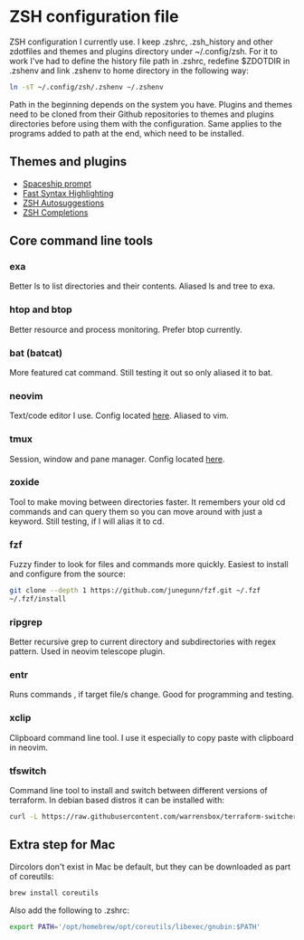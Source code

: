 # ZSH configuration file

ZSH configuration I currently use. I keep .zshrc, .zsh_history and other zdotfiles and themes and plugins directory under ~/.config/zsh. For it to work I've had to define the history file path in .zshrc, redefine $ZDOTDIR in .zshenv and link .zshenv to home directory in the following way:

```bash
ln -sT ~/.config/zsh/.zshenv ~/.zshenv
```

Path in the beginning depends on the system you have. Plugins and themes need to be cloned from their Github repositories to themes and plugins directories before using them with the configuration. Same applies to the programs added to path at the end, which need to be installed.

## Themes and plugins

- [Spaceship prompt](https://github.com/spaceship-prompt/spaceship-prompt)
- [Fast Syntax Highlighting](https://github.com/zdharma-continuum/fast-syntax-highlighting)
- [ZSH Autosuggestions](https://github.com/zsh-users/zsh-autosuggestions)
- [ZSH Completions](https://github.com/zsh-users/zsh-completions)

## Core command line tools

### exa

Better ls to list directories and their contents. Aliased ls and tree to exa.

### htop and btop

Better resource and process monitoring. Prefer btop currently.

### bat (batcat)

More featured cat command. Still testing it out so only aliased it to bat.

### neovim

Text/code editor I use. Config located [here](https://github.com/Aapok0/nvim). Aliased to vim.

### tmux

Session, window and pane manager. Config located [here](https://github.com/Aapok0/tmux).

### zoxide

Tool to make moving between directories faster. It remembers your old cd commands and can query them so you can move around with just a keyword. Still testing, if I will alias it to cd.

### fzf

Fuzzy finder to look for files and commands more quickly. Easiest to install and configure from the source:

```bash
git clone --depth 1 https://github.com/junegunn/fzf.git ~/.fzf
~/.fzf/install
```

### ripgrep

Better recursive grep to current directory and subdirectories with regex pattern. Used in neovim telescope plugin.

### entr

Runs commands , if target file/s change. Good for programming and testing.

### xclip

Clipboard command line tool. I use it especially to copy paste with clipboard in neovim.

### tfswitch

Command line tool to install and switch between different versions of terraform. In debian based distros it can be installed with:

```bash
curl -L https://raw.githubusercontent.com/warrensbox/terraform-switcher/release/install.sh | bash
```

## Extra step for Mac

Dircolors don't exist in Mac be default, but they can be downloaded as part of coreutils:

```bash
brew install coreutils
```

Also add the following to .zshrc:

```bash
export PATH='/opt/homebrew/opt/coreutils/libexec/gnubin:$PATH'
```
